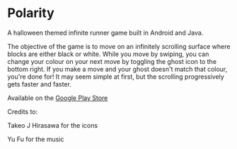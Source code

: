 # Polarity

A halloween themed infinite runner game built in Android and Java.

The objective of the game is to move on an infinitely scrolling surface where blocks are either black or white. While you move by swiping, you can change your colour on your next move by toggling the ghost icon to the bottom right. If you make a move and your ghost doesn't match that colour, you're done for! It may seem simple at first, but the scrolling progressively gets faster and faster.

Available on the [Google Play Store](https://play.google.com/store/apps/details?id=com.polarity.summerproject.polarity&hl=en)

Credits to: 

Takeo J Hirasawa for the icons

Yu Fu for the music
